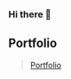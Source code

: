 ### Hi there 👋

## Portfolio
> [Portfolio](https://2minjun07.notion.site/141bd9bb8de380dc801ce200a3f3f5bb?pvs=74)
